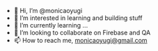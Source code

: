 - 👋 Hi, I’m @monicaoyugi
- 👀 I’m interested in learning and building stuff 
- 🌱 I’m currently learning ...
- 💞️ I’m looking to collaborate on Firebase and QA
- 📫 How to reach me, monicaoyugi@gmail.com

<!---
monicaoyugi/monicaoyugi is a ✨ special ✨ repository because its `README.md` (this file) appears on your GitHub profile.
You can click the Preview link to take a look at your changes.
--->
